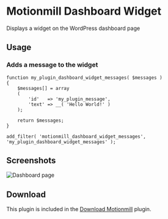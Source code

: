 Motionmill Dashboard Widget
===========================

Displays a widget on the WordPress dashboard page

Usage
-----

### Adds a message to the widget

	function my_plugin_dashboard_widget_messages( $messages )
	{
		$messages[] = array
		(
			'id'   => 'my_plugin_message',
			'text' => __( 'Hello World!' )
		);

		return $messages;
	}

	add_filter( 'motionmill_dashboard_widget_messages', 'my_plugin_dashboard_widget_messages' );

Screenshots
-----------

![Dashboard page](https://raw.githubusercontent.com/addwittz/motionmill/master/plugins/motionmill-dashboard-widget/screenshot-1.png)

Download
--------

This plugin is included in the [Download Motionmill](https://github.com/addwittz/motionmill/releases/latest) plugin.